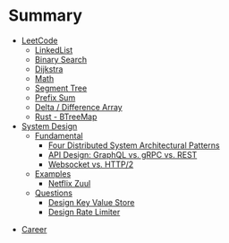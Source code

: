 # Summary

- [LeetCode](./leetcode/leetcode.md)
  - [LinkedList](./leetcode/linkedlist.md)
  - [Binary Search](./leetcode/binary_search.md)
  - [Dijkstra](./leetcode/dijkstra.md)
  - [Math](./leetcode/math.md)
  - [Segment Tree](./leetcode/segment_tree.md)
  - [Prefix Sum](./leetcode/prefix_sum.md)
  - [Delta / Difference Array](./leetcode/delta_diff_array.md)
  - [Rust - BTreeMap](./leetcode/rust_btreemap.md)
- [System Design](./system_design/system_design.md)
  - [Fundamental](./system_design/fundamental.md)
    - [Four Distributed System Architectural Patterns](./system_design/fundamentals/four_distributed_system_architectural_patterns.md)
    - [API Design: GraphQL vs. gRPC vs. REST](./system_design/fundamentals/api_design.md)
    - [Websocket vs. HTTP/2](./system_design/fundamentals/websocket_vs_http2.md)
  - [Examples](./system_design/examples.md)
    - [Netflix Zuul](./system_design/examples/netflix_zuul.md)
  - [Questions](./system_design/questions.md)
    - [Design Key Value Store](./system_design/questions/design_key_value_store.md)
    - [Design Rate Limiter](./system_design/questions/design_rate_limiter.md)
<!-- - [Blog](./blog/blog.md) -->
<!--   - [2022 New Year Resolution](./blog/random-thoughts-on-tech/000-2022-New-Years-Resolution.md) -->
<!--   - [互联网时代的终结 ](blog/random-thoughts-on-tech/001-互联网时代的终结.md) -->
<!--   - [002](blog/random-thoughts-on-tech/002-把复杂留给自己，把简单留给客户.md) -->
<!--   - [003](blog/random-thoughts-on-tech/003-Serverless%20新的云服务边疆.md) -->
- [Career](./career/career.md)